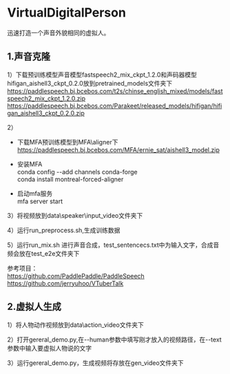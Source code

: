 # VirtualDigitalPerson<br />
迅速打造一个声音外貌相同的虚拟人。<br />
## 1.声音克隆<br />
1）下载预训练模型声音模型fastspeech2_mix_ckpt_1.2.0和声码器模型hifigan_aishell3_ckpt_0.2.0放到pretrained_models文件夹下<br />
https://paddlespeech.bj.bcebos.com/t2s/chinse_english_mixed/models/fastspeech2_mix_ckpt_1.2.0.zip <br />
https://paddlespeech.bj.bcebos.com/Parakeet/released_models/hifigan/hifigan_aishell3_ckpt_0.2.0.zip <br />

2）
* 下载MFA预训练模型到MFA\aligner下<br />
https://paddlespeech.bj.bcebos.com/MFA/ernie_sat/aishell3_model.zip<br />

* 安装MFA<br />
conda config --add channels conda-forge<br />
conda install montreal-forced-aligner

* 启动mfa服务<br />
mfa server start

3）将视频放到data\speaker\input_video文件夹下<br />

4）运行run_preprocess.sh,生成训练数据<br />

5）运行run_mix.sh 进行声音合成，test_sentencecs.txt中为输入文字，合成音频会放在test_e2e文件夹下<br />

参考项目：<br />
https://github.com/PaddlePaddle/PaddleSpeech<br />
https://github.com/jerryuhoo/VTuberTalk<br />

## 2.虚拟人生成<br />

1）将人物动作视频放到data\action_video文件夹下<br />

2）打开gereral_demo.py,在--human参数中填写刚才放入的视频路径，在--text参数中输入要虚拟人物说的文字<br />

3）运行gereral_demo.py，生成视频将存放在gen_video文件夹下<br />

